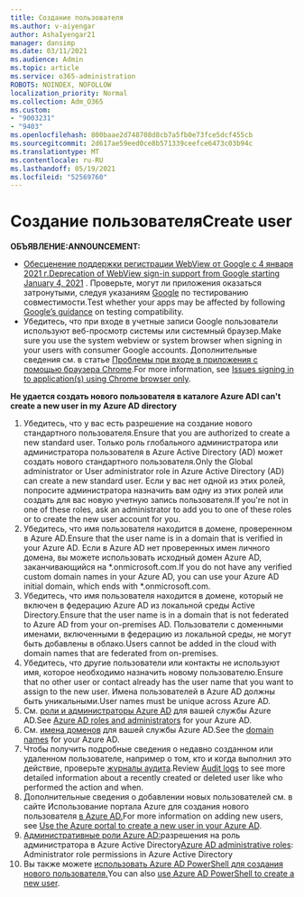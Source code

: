 ```yaml
---
title: Создание пользователя
ms.author: v-aiyengar
author: AshaIyengar21
manager: dansimp
ms.date: 03/11/2021
ms.audience: Admin
ms.topic: article
ms.service: o365-administration
ROBOTS: NOINDEX, NOFOLLOW
localization_priority: Normal
ms.collection: Adm_O365
ms.custom:
- "9003231"
- "9403"
ms.openlocfilehash: 800baae2d748708d8cb7a5fb0e73fce5dcf455cb
ms.sourcegitcommit: 2d617ae59eed0ce8b571339ceefce6473c03b94c
ms.translationtype: MT
ms.contentlocale: ru-RU
ms.lasthandoff: 05/19/2021
ms.locfileid: "52569760"
---
```

# <a name="create-user"></a><span data-ttu-id="5e8a3-102">Создание пользователя</span><span class="sxs-lookup"><span data-stu-id="5e8a3-102">Create user</span></span>

<span data-ttu-id="5e8a3-103">**ОБЪЯВЛЕНИЕ:**</span><span class="sxs-lookup"><span data-stu-id="5e8a3-103">**ANNOUNCEMENT:**</span></span>

- <span data-ttu-id="5e8a3-104">[Обесценение поддержки регистрации WebView от Google с 4 января 2021 г.](/azure/active-directory/external-identities/google-federation#deprecation-of-webview-sign-in-support)</span><span class="sxs-lookup"><span data-stu-id="5e8a3-104">[Deprecation of WebView sign-in support from Google starting January 4, 2021](/azure/active-directory/external-identities/google-federation#deprecation-of-webview-sign-in-support) .</span></span> <span data-ttu-id="5e8a3-105">Проверьте, могут ли приложения оказаться затронутыми, следуя указаниям [Google](https://go.microsoft.com/fwlink/?linkid=2157323) по тестированию совместимости.</span><span class="sxs-lookup"><span data-stu-id="5e8a3-105">Test whether your apps may be affected by following [Google’s guidance](https://go.microsoft.com/fwlink/?linkid=2157323) on testing compatibility.</span></span>
- <span data-ttu-id="5e8a3-106">Убедитесь, что при входе в учетные записи Google пользователи используют веб-просмотр системы или системный браузер.</span><span class="sxs-lookup"><span data-stu-id="5e8a3-106">Make sure you use the system webview or system browser when signing in your users with consumer Google accounts.</span></span> <span data-ttu-id="5e8a3-107">Дополнительные сведения см. в статье [Проблемы при входе в приложения с помощью браузера Chrome](/office365/troubleshoot/miscellaneous/chrome-behavior-affects-applications).</span><span class="sxs-lookup"><span data-stu-id="5e8a3-107">For more information, see [Issues signing in to application(s) using Chrome browser only](/office365/troubleshoot/miscellaneous/chrome-behavior-affects-applications).</span></span>

<span data-ttu-id="5e8a3-108">**Не удается создать нового пользователя в каталоге Azure AD**</span><span class="sxs-lookup"><span data-stu-id="5e8a3-108">**I can't create a new user in my Azure AD directory**</span></span>

1. <span data-ttu-id="5e8a3-109">Убедитесь, что у вас есть разрешение на создание нового стандартного пользователя.</span><span class="sxs-lookup"><span data-stu-id="5e8a3-109">Ensure that you are authorized to create a new standard user.</span></span> <span data-ttu-id="5e8a3-110">Только роль глобального администратора или администратора пользователя в Azure Active Directory (AD) может создать нового стандартного пользователя.</span><span class="sxs-lookup"><span data-stu-id="5e8a3-110">Only the Global administrator or User administrator role in Azure Active Directory (AD) can create a new standard user.</span></span> <span data-ttu-id="5e8a3-111">Если у вас нет одной из этих ролей, попросите администратора назначить вам одну из этих ролей или создать для вас новую учетную запись пользователя.</span><span class="sxs-lookup"><span data-stu-id="5e8a3-111">If you're not in one of these roles, ask an administrator to add you to one of these roles or to create the new user account for you.</span></span>
1. <span data-ttu-id="5e8a3-112">Убедитесь, что имя пользователя находится в домене, проверенном в Azure AD.</span><span class="sxs-lookup"><span data-stu-id="5e8a3-112">Ensure that the user name is in a domain that is verified in your Azure AD.</span></span> <span data-ttu-id="5e8a3-113">Если в Azure AD нет проверенных имен личного домена, вы можете использовать исходный домен Azure AD, заканчивающийся на \*.onmicrosoft.com.</span><span class="sxs-lookup"><span data-stu-id="5e8a3-113">If you do not have any verified custom domain names in your Azure AD, you can use your Azure AD initial domain, which ends with \*.onmicrosoft.com.</span></span>
1. <span data-ttu-id="5e8a3-114">Убедитесь, что имя пользователя находится в домене, который не включен в федерацию Azure AD из локальной среды Active Directory.</span><span class="sxs-lookup"><span data-stu-id="5e8a3-114">Ensure that the user name is in a domain that is not federated to Azure AD from your on-premises AD.</span></span> <span data-ttu-id="5e8a3-115">Пользователи с доменными именами, включенными в федерацию из локальной среды, не могут быть добавлены в облако.</span><span class="sxs-lookup"><span data-stu-id="5e8a3-115">Users cannot be added in the cloud with domain names that are federated from on-premises.</span></span>
1. <span data-ttu-id="5e8a3-116">Убедитесь, что другие пользователи или контакты не используют имя, которое необходимо назначить новому пользователю.</span><span class="sxs-lookup"><span data-stu-id="5e8a3-116">Ensure that no other user or contact already has the user name that you want to assign to the new user.</span></span> <span data-ttu-id="5e8a3-117">Имена пользователей в Azure AD должны быть уникальными.</span><span class="sxs-lookup"><span data-stu-id="5e8a3-117">User names must be unique across Azure AD.</span></span>
1. <span data-ttu-id="5e8a3-118">См. [роли и администраторы Azure AD](https://portal.azure.com/#blade/Microsoft_AAD_IAM/ActiveDirectoryMenuBlade/RolesAndAdministrators) для вашей службы Azure AD.</span><span class="sxs-lookup"><span data-stu-id="5e8a3-118">See [Azure AD roles and administrators](https://portal.azure.com/#blade/Microsoft_AAD_IAM/ActiveDirectoryMenuBlade/RolesAndAdministrators) for your Azure AD.</span></span>
1. <span data-ttu-id="5e8a3-119">См. [имена доменов](https://portal.azure.com/#blade/Microsoft_AAD_IAM/ActiveDirectoryMenuBlade/RolesAndAdministrators) для вашей службы Azure AD.</span><span class="sxs-lookup"><span data-stu-id="5e8a3-119">See the [domain names](https://portal.azure.com/#blade/Microsoft_AAD_IAM/ActiveDirectoryMenuBlade/RolesAndAdministrators) for your Azure AD.</span></span>
1. <span data-ttu-id="5e8a3-120">Чтобы получить подробные сведения о недавно созданном или удаленном пользователе, например о том, кто и когда выполнил это действие, проверьте [журналы аудита](https://portal.azure.com/#blade/Microsoft_AAD_IAM/ActiveDirectoryMenuBlade/RolesAndAdministrators).</span><span class="sxs-lookup"><span data-stu-id="5e8a3-120">Review [Audit logs](https://portal.azure.com/#blade/Microsoft_AAD_IAM/ActiveDirectoryMenuBlade/RolesAndAdministrators) to see more detailed information about a recently created or deleted user like who performed the action and when.</span></span>
1. <span data-ttu-id="5e8a3-121">Дополнительные сведения о добавлении новых пользователей см. в сайте Использование портала Azure для создания нового пользователя [в Azure AD.](/azure/active-directory/active-directory-users-create-azure-portal)</span><span class="sxs-lookup"><span data-stu-id="5e8a3-121">For more information on adding new users, see [Use the Azure portal to create a new user in your Azure AD](/azure/active-directory/active-directory-users-create-azure-portal).</span></span>
1. <span data-ttu-id="5e8a3-122">[Административные роли Azure AD:](/azure/active-directory/active-directory-assign-admin-roles)разрешения на роль администратора в Azure Active Directory</span><span class="sxs-lookup"><span data-stu-id="5e8a3-122">[Azure AD administrative roles](/azure/active-directory/active-directory-assign-admin-roles): Administrator role permissions in Azure Active Directory</span></span>
1. <span data-ttu-id="5e8a3-123">Вы также можете [использовать Azure AD PowerShell для создания нового пользователя.](/powershell/module/azuread/new-azureaduser?view=azureadps-2.0)</span><span class="sxs-lookup"><span data-stu-id="5e8a3-123">You can also [use Azure AD PowerShell to create a new user](/powershell/module/azuread/new-azureaduser?view=azureadps-2.0).</span></span>
